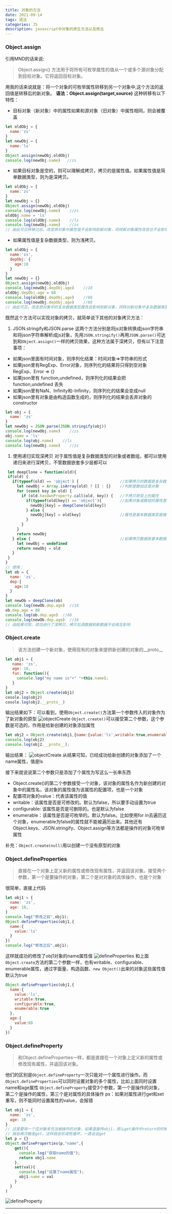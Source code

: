 ```yaml
---
title: 对象的方法
date: 2021-09-14
tags: 语法
categories: JS
description: javascript中对象的原生方法以及用法
---
```

### Object.assign
引用MND的话来说:
> Object.assign() 方法用于将所有可枚举属性的值从一个或多个源对象分配到目标对象。它将返回目标对象。

用我的话来说就是：将一个对象的可枚举属性转移到另一个对象中,这个方法的返回值是转移后的新对象。
**语法：Object.assign(target,source)**
这种转移有以下特性：
* 目标对象（新对象）中的属性如果和源对象（旧对象）中属性相同，则会被覆盖
```javascript
let oldObj = {
  name:'zs'
}
let newObj = {
  name:'ls'
}
Object.assign(newObj,oldObj)
console.log(newObj.name)   //zs
``` 
* 如果目标对象是空的，则可以理解成拷贝，拷贝的是属性值。如果属性值是简单数据类型，则为是深拷贝。
```javascript
let oldObj = {
  name:'zs'
}
let newObj = {}
Object.assign(newObj,oldObj)
console.log(newObj.name)    //zs
oldObj.name = 'ls'
console.log(oldObj.name)    //ls
console.log(newObj.name)    //zs
// 由此可见转移过后，改变原对象中属性值不会影响到新对象，同样新对象属性改变也不会影响原对象
```
* 如果属性值是复杂数据类型，则为浅拷贝。
```javascript
let oldObj = {
  name:'zs',
  depObj: {
    age:18
  }
}
let newObj = {}
Object.assign(newObj,oldObj)
console.log(newObj.depObj.age)    //18
oldObj.depObj.age = 88
console.log(oldObj.depObj.age)    //88
console.log(newObj.depObj.age)    //88
// 由此可见，改变原对象中的复杂数据类型属性会影响到新对象，同样对新对象中复杂数据类型属性进行操作也会影响到原对象
```

既然这个方法可以实现对象的拷贝，就简单说下其他的对象拷贝方法：
1. JSON.stringify和JSON.parse
这两个方法分别是将js对象转换成json字符串和将json字符串解析成js对象，先用`JSON.stringify()`再用`JSON.parse()`可达到和`Object.assign()`一样的拷贝效果，这种方法属于深拷贝，但有以下注意事项：
* 如果json里面有时间对象，则序列化结果：时间对象=>字符串的形式
* 如果json里有RegExp、Error对象，则序列化的结果将只得到空对象 RegExp、Error => {}
* 如果json里有 function,undefined，则序列化的结果会把 function,undefined 丢失
* 如果json里有NaN、Infinity和-Infinity，则序列化的结果会变成null
* 如果json里有对象是由构造函数生成的，则序列化的结果会丢弃对象的 constructor
```javascript
let obj = {
  name: 'zs'
}
let newObj = JSON.parse(JSON.stringify(obj))
console.log(newObj.name)    //zs
obj.name = 'ls'
console.log(obj.name)    //ls
console.log(newObj.name)    //zs
```
1. 使用递归实现深拷贝
对于属性值是复杂数据类型的对象或者数组，都可以使用递归来进行深拷贝，不管数据嵌套多少层都可以
```javascript
 let deepClone = function(old){
 if(old) {
   if(typeof(old) == 'object') {                  //如果拷贝的数据是复杂数据类型
     let newObj = Array.isArray(old) ? [] : {}    //判断是数组还是对象
     for (const key in old) {
       if (old.hasOwnProperty.call(old, key)) {   //不拷贝原型上的属性
         if(typeof(old[key]) == 'object'){        //如果对象或数组的属性是复杂数据类型，则用递归再对属性执行一次函数
           newObj[key] = deepClone(old[key])
         } else {
           newObj[key] = old[key]                 //属性是基本数据类型直接赋值
         }
       }
     }
     return newObj
   } else {                                       //如果拷贝数据是基本数据类型，直接赋值返回
     let newObj = undefined
     return newObj = old
   }
 }
}
// 使用：
let ob = {
  name: 'zs',
  dep:{
    age:18
  }
}
let newOb = deepClone(ob)
console.log(newOb.dep.age)  //18
ob.dep.age = 88
console.log(ob.dep.age)  //88
console.log(newOb.dep.age)  //18
// 由结果可知，成功进行了深拷贝，拷贝后源数据和新数据不会相互影响
```

### Object.create
> 该方法创建一个新对象，使用现有的对象来提供新创建的对象的__proto__
```javascript
let obj1 = {
   name: 'zs',
   age: 18,
   fun: function(){
     console.log("my name is"+" "+this.name);
   }
}
let obj2 = Object.create(obj1)
cosole.log(obj2)
cosole.log(obj2.__proto__)
```
输出结果如下：可以看到，使用`Object.create()`方法第一个参数传入的对象作为了新对象的原型
![objectCreate](./object/objectCreate.png)
`Object.create()`可以接受第二个参数，这个参数是可选的，作用是给新创建的对象添加属性
```javascript
let obj2 = Object.create(obj1,{name:{value:'ls',writable:true,enumerable:true,configurable:true}})
console.log(obj2)
console.log(obj2.__proto__);
```
输出结果：
![objectCreate](./object/create.png)
从结果可知，已经成功给新创建的对象添加了一个name属性，值是ls

接下来就说说第二个参数只是添加了个属性为写这么一长串东西
* Object.create()的第二个参数接受一个对象，该对象的属性名作为新创建的对象中的属性名，该对象的属性值为该属性的配置项，也是一个对象
* 配置项对象的value：代表该属性的值
* writable：该属性是否是可修改的。默认为false，所以要手动设置为true
* configurable: 该属性是否是可删除的。也是默认为false
* enumerable：该属性是否是可枚举的。默认为false。比如使用for in去遍历这个对象，enumerable为false的属性就不能被遍历出来。其他还有Object.keys、JSON.stringify、Object.assign等方法都是操作的对象可枚举属性


补充：`Object.create(null)`用以创建一个没有原型的对象
### Object.defineProperties
> 直接在一个对象上定义新的属性或修改现有属性，并返回该对象。接受两个参数，第一个是要操作的对象，第二个是对对象的具体操作，也是个对象

很简单，直接上代码
```javascript
let obj1 = {
  name: 'zs',
  age: 18,
}
console.log("修改之前",obj1);
Object.defineProperties(obj1,{
  name:{
    value:'ls'
  }
})
console.log("修改之后",obj1);
```
这样就成功的修改了obj1对象的name属性值
![defineProperties](./object/define.png)
和上面`Object.create`方法的第二个参数一样，也有writable、configurable、enumerable属性，通过字面量、构造函数、`new Object()`出来的对象这些属性值默认为true
```javascript
Object.defineProperties(obj1,{
  name:{
    value:'ls',
    writable:true,
    configurable:true,
    enumerable:true
  },
  age:{
    value:88
  }
})
```
### Object.defineProperty
> 和Object.defineProperties一样，都是直接在一个对象上定义新的属性或修改现有属性，并返回该对象。

他们的区别是`Object.defineProperty`一次只能对一个属性进行操作。而`Object.defineProperties`可以同时设置对象的多个属性，比如上面同时设置name和age属性
`Object.defineProperty`接受3个参数，第一个是操作的对象，第二个是操作的属性，第三个是对属性的具体操作
ps：如果对属性进行get和set重写，则不能同时设置属性的value，会报错
```javascript
let obj1 = {
  name: 'zs',
  age: 18
}
// 这里要用一个空对象来充当被操作的对象，如果直接传obj1，那么get操作中return的时候又获取了一次对象属性
// 就会再次触发get，这样就会形成死循环，一直会去get
let p = {}
Object.defineProperties(p,"name",{
    get(){
      console.log("获取name的值");
      return obj1.name
    },
    set(val){
      console.log("设置了name属性");
      obj1.name = val
    }
  }
)
```
![defineProperty](./object/define1.png)

---
